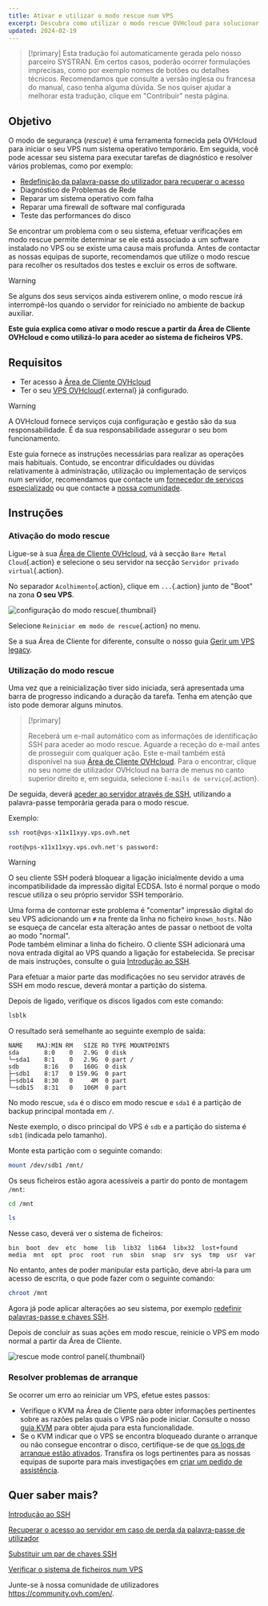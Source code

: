 ```yaml
---
title: Ativar e utilizar o modo rescue num VPS
excerpt: Descubra como utilizar o modo rescue OVHcloud para solucionar problemas com o seu VPS e efetuar verificações do sistema
updated: 2024-02-19
---
```


> [!primary]
> Esta tradução foi automaticamente gerada pelo nosso parceiro SYSTRAN. Em certos casos, poderão ocorrer formulações imprecisas, como por exemplo nomes de botões ou detalhes técnicos. Recomendamos que consulte a versão inglesa ou francesa do manual, caso tenha alguma dúvida. Se nos quiser ajudar a melhorar esta tradução, clique em "Contribuir" nesta página.
>

## Objetivo

O modo de segurança (*rescue*) é uma ferramenta fornecida pela OVHcloud para iniciar o seu VPS num sistema operativo temporário. Em seguida, você pode acessar seu sistema para executar tarefas de diagnóstico e resolver vários problemas, como por exemplo:

- [Redefinição da palavra-passe do utilizador para recuperar o acesso](replacing-user-password1.)
- Diagnóstico de Problemas de Rede
- Reparar um sistema operativo com falha
- Reparar uma firewall de software mal configurada
- Teste das performances do disco

Se encontrar um problema com o seu sistema, efetuar verificações em modo rescue permite determinar se ele está associado a um software instalado no VPS ou se existe uma causa mais profunda. Antes de contactar as nossas equipas de suporte, recomendamos que utilize o modo rescue para recolher os resultados dos testes e excluir os erros de software.

> [!warning]
>
> Se alguns dos seus serviços ainda estiverem online, o modo rescue irá interrompê-los quando o servidor for reiniciado no ambiente de backup auxiliar.
>

**Este guia explica como ativar o modo rescue a partir da Área de Cliente OVHcloud e como utilizá-lo para aceder ao sistema de ficheiros VPS.**

## Requisitos

- Ter acesso à [Área de Cliente OVHcloud](https://www.ovh.com/auth/?action=gotomanager&from=https://www.ovh.pt/&ovhSubsidiary=pt)
- Ter o seu [VPS OVHcloud](https://www.ovhcloud.com/pt/vps/){.external} já configurado.

> [!warning]
> A OVHcloud fornece serviços cuja configuração e gestão são da sua responsabilidade. É da sua responsabilidade assegurar o seu bom funcionamento.
>
> Este guia fornece as instruções necessárias para realizar as operações mais habituais. Contudo, se encontrar dificuldades ou dúvidas relativamente à administração, utilização ou implementação de serviços num servidor, recomendamos que contacte um [fornecedor de serviços especializado](https://partner.ovhcloud.com/pt/directory/) ou que contacte a [nossa comunidade](https://community.ovh.com/en/).
>

## Instruções

### Ativação do modo rescue

Ligue-se à sua [Área de Cliente OVHcloud](https://www.ovh.com/auth/?action=gotomanager&from=https://www.ovh.pt/&ovhSubsidiary=pt), vá à secção `Bare Metal Cloud`{.action} e selecione o seu servidor na secção `Servidor privado virtual`{.action}.

No separador `Acolhimento`{.action}, clique em `...`{.action} junto de "Boot" na zona **O seu VPS**.

![configuração do modo rescue](rescue_new.png){.thumbnail}

Selecione `Reiniciar em modo de rescue`{.action} no menu.

Se a sua Área de Cliente for diferente, consulte o nosso guia [Gerir um VPS legacy](vps_legacy_control_panel1.).

### Utilização do modo rescue

Uma vez que a reinicialização tiver sido iniciada, será apresentada uma barra de progresso indicando a duração da tarefa. Tenha em atenção que isto pode demorar alguns minutos.

> [!primary]
>
> Receberá um e-mail automático com as informações de identificação SSH para aceder ao modo rescue. Aguarde a receção do e-mail antes de prosseguir com qualquer ação. Este e-mail também está disponível na sua [Área de Cliente OVHcloud](https://www.ovh.com/auth/?action=gotomanager&from=https://www.ovh.pt/&ovhSubsidiary=pt). Para o encontrar, clique no seu nome de utilizador OVHcloud na barra de menus no canto superior direito e, em seguida, selecione `E-mails de serviço`{.action}.
>

De seguida, deverá [aceder ao servidor através de SSH](ssh_introduction1.), utilizando a palavra-passe temporária gerada para o modo rescue.

Exemplo:

```bash
ssh root@vps-x11x11xyy.vps.ovh.net
```

```console
root@vps-x11x11xyy.vps.ovh.net's password:
```

> [!warning]
>
> O seu cliente SSH poderá bloquear a ligação inicialmente devido a uma incompatibilidade da impressão digital ECDSA. Isto é normal porque o modo rescue utiliza o seu próprio servidor SSH temporário.
>
> Uma forma de contornar este problema é "comentar" impressão digital do seu VPS adicionando um `#` na frente da linha no ficheiro `known_hosts`. Não se esqueça de cancelar esta alteração antes de passar o netboot de volta ao modo "normal".<br>Pode também eliminar a linha do ficheiro. O cliente SSH adicionará uma nova entrada digital ao VPS quando a ligação for estabelecida. Se precisar de mais instruções, consulte o guia [Introdução ao SSH](ssh_introduction#login.).
>

Para efetuar a maior parte das modificações no seu servidor através de SSH em modo rescue, deverá montar a partição do sistema.

Depois de ligado, verifique os discos ligados com este comando:

```bash
lsblk
```

O resultado será semelhante ao seguinte exemplo de saída:

```console
NAME    MAJ:MIN RM   SIZE RO TYPE MOUNTPOINTS
sda       8:0    0   2.9G  0 disk
└─sda1    8:1    0   2.9G  0 part /
sdb       8:16   0   160G  0 disk
├─sdb1    8:17   0 159.9G  0 part
├─sdb14   8:30   0     4M  0 part
└─sdb15   8:31   0   106M  0 part
```

No modo rescue, `sda` é o disco em modo rescue e `sda1` é a partição de backup principal montada em `/`.

Neste exemplo, o disco principal do VPS é `sdb` e a partição do sistema é `sdb1` (indicada pelo tamanho).

Monte esta partição com o seguinte comando:

```bash
mount /dev/sdb1 /mnt/
```

Os seus ficheiros estão agora acessíveis a partir do ponto de montagem `/mnt`:

```bash
cd /mnt
```

```bash
ls
```

Nesse caso, deverá ver o sistema de ficheiros:

```console
bin  boot  dev  etc  home  lib  lib32  lib64  libx32  lost+found  media  mnt  opt  proc  root  run  sbin  snap  srv  sys  tmp  usr  var
```

No entanto, antes de poder manipular esta partição, deve abri-la para um acesso de escrita, o que pode fazer com o seguinte comando:

```bash
chroot /mnt
```

Agora já pode aplicar alterações ao seu sistema, por exemplo [redefinir palavras-passe e chaves SSH](rescue_#gofurther.).

Depois de concluir as suas ações em modo rescue, reinicie o VPS em modo normal a partir da Área de Cliente.

![rescue mode control panel](rescue_exit.png){.thumbnail}

### Resolver problemas de arranque

Se ocorrer um erro ao reiniciar um VPS, efetue estes passos:

- Verifique o KVM na Área de Cliente para obter informações pertinentes sobre as razões pelas quais o VPS não pode iniciar. Consulte o nosso [guia KVM](using_kvm_for_vps1.) para obter ajuda para esta funcionalidade.
- Se o KVM indicar que o VPS se encontra bloqueado durante o arranque ou não consegue encontrar o disco, certifique-se de que [os logs de arranque estão ativados](bootlog_display_kvm1.). Transfira os logs pertinentes para as nossas equipas de suporte para mais investigações em [criar um pedido de assistência](https://help.ovhcloud.com/csm?id=csm_get_help).

<a name="gofurther"></a>

## Quer saber mais?

[Introdução ao SSH](ssh_introduction1.)

[Recuperar o acesso ao servidor em caso de perda da palavra-passe de utilizador](replacing-user-password1.)

[Substituir um par de chaves SSH](replacing-lost-ssh-key1.)

[Verificar o sistema de ficheiros num VPS](check-filesystem1.)

Junte-se à nossa comunidade de utilizadores <https://community.ovh.com/en/>.
